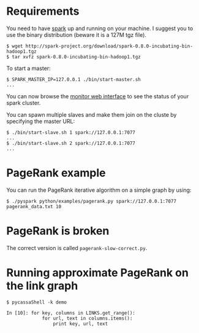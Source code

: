 # Requirements

You need to have [spark](http://spark.incubator.apache.org/) up and
running on your machine. I suggest you to use the binary distribution
(beware it is a 127M tgz file).

    $ wget http://spark-project.org/download/spark-0.8.0-incubating-bin-hadoop1.tgz
    $ tar xvfz spark-0.8.0-incubating-bin-hadoop1.tgz

To start a master:

    $ SPARK_MASTER_IP=127.0.0.1 ./bin/start-master.sh
    ...

You can now browse the [monitor web interface](http://localhost:8080) to
see the status of your spark cluster.

You can spawn multiple slaves and make them join on the cluste by
specifying the master URL:

    $ ./bin/start-slave.sh 1 spark://127.0.0.1:7077
    ...
    $ ./bin/start-slave.sh 2 spark://127.0.0.1:7077
    ...

# PageRank example

You can run the PageRank iterative algorithm on a simple graph by using:

    $ ./pyspark python/examples/pagerank.py spark://127.0.0.1:7077 pagerank_data.txt 10

# PageRank is broken

The correct version is called `pagerank-slow-correct.py`.

# Running approximate PageRank on the link graph

    $ pycassaShell -k demo

    In [10]: for key, columns in LINKS.get_range():
                 for url, text in columns.items():
                     print key, url, text
